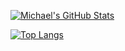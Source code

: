 [![Michael's GitHub Stats](https://github-readme-stats-omega-sage-gv42hvfvb4.vercel.app/api?username=michaelskc&show_icons=true&bg_color=45,3498db80,00000000&title_color=ffffff&text_color=ffffff&count_private=true&cache_seconds=14400)](https://github.com/anuraghazra/github-readme-stats)

[![Top Langs](https://github-readme-stats-omega-sage-gv42hvfvb4.vercel.app/api/top-langs/?username=michaelskc&layout=compact&bg_color=45,3498db80,00000000&title_color=ffffff&text_color=ffffff&count_private=true&cache_seconds=14400)](https://github.com/anuraghazra/github-readme-stats)
